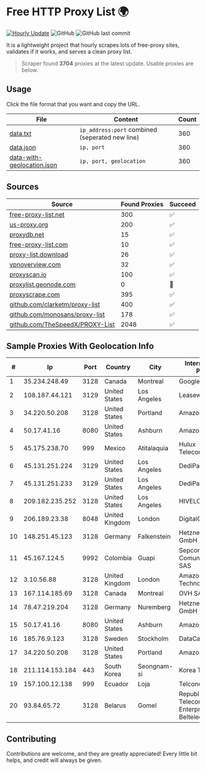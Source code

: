 
# Free HTTP Proxy List 🌍

[![Hourly Update](https://github.com/mertguvencli/http-proxy-list/actions/workflows/main.yml/badge.svg?branch=main)](https://github.com/mertguvencli/http-proxy-list/actions/workflows/main.yml)
![GitHub](https://img.shields.io/github/license/mertguvencli/http-proxy-list)
![GitHub last commit](https://img.shields.io/github/last-commit/mertguvencli/http-proxy-list)

It is a lightweight project that hourly scrapes lots of free-proxy sites, validates if it works, and serves a clean proxy list.


> Scraper found **3704** proxies at the latest update. Usable proxies are below.

## Usage

Click the file format that you want and copy the URL.


|File|Content|Count|
|----|-------|-----|
|[data.txt](https://raw.githubusercontent.com/mertguvencli/http-proxy-list/main/proxy-list/data.txt)|`ip_address:port` combined (seperated new line)|360|
|[data.json](https://raw.githubusercontent.com/mertguvencli/http-proxy-list/main/proxy-list/data.json)|`ip, port`|360|
|[data-with-geolocation.json](https://raw.githubusercontent.com/mertguvencli/http-proxy-list/main/proxy-list/data-with-geolocation.json)|`ip, port, geolocation`|360|

## Sources

|Source|Found Proxies|Succeed|
|------|-------------|-------|
|[free-proxy-list.net](https://free-proxy-list.net)|300|✅|
|[us-proxy.org](https://www.us-proxy.org)|200|✅|
|[proxydb.net](http://proxydb.net)|15|✅|
|[free-proxy-list.com](https://free-proxy-list.com/?page=&port=&type%5B%5D=http&type%5B%5D=https&up_time=0&search=Search)|10|✅|
|[proxy-list.download](https://www.proxy-list.download/HTTP)|26|✅|
|[vpnoverview.com](https://vpnoverview.com/privacy/anonymous-browsing/free-proxy-servers)|32|✅|
|[proxyscan.io](https://www.proxyscan.io)|100|✅|
|[proxylist.geonode.com](https://proxylist.geonode.com/api/proxy-list?limit=300&page=1&sort_by=lastChecked&sort_type=desc&protocols=http,https)|0|🚫|
|[proxyscrape.com](https://api.proxyscrape.com/v2/?request=displayproxies&protocol=http&timeout=10000&country=all&ssl=all&anonymity=all)|395|✅|
|[github.com/clarketm/proxy-list](https://raw.githubusercontent.com/clarketm/proxy-list/master/proxy-list-raw.txt)|400|✅|
|[github.com/monosans/proxy-list](https://raw.githubusercontent.com/monosans/proxy-list/main/proxies/http.txt)|178|✅|
|[github.com/TheSpeedX/PROXY-List](https://raw.githubusercontent.com/TheSpeedX/PROXY-List/master/http.txt)|2048|✅|


## Sample Proxies With Geolocation Info

|#|Ip|Port|Country|City|Internet Service Provider|
|-|--|----|-------|----|-------------------------|
|1|35.234.248.49|3128|Canada|Montreal|Google LLC|
|2|108.187.44.121|3129|United States|Los Angeles|Leaseweb USA, Inc.|
|3|34.220.50.208|3128|United States|Portland|Amazon.com, Inc.|
|4|50.17.41.16|8080|United States|Ashburn|Amazon.com|
|5|45.175.238.70|999|Mexico|Atitalaquia|Hulux Telecomunicaciones|
|6|45.131.251.224|3129|United States|Los Angeles|DediPath|
|7|45.131.251.233|3129|United States|Los Angeles|DediPath|
|8|209.182.235.252|3128|United States|Los Angeles|HIVELOCITY, Inc.|
|9|206.189.23.38|8048|United Kingdom|London|DigitalOcean, LLC|
|10|148.251.45.123|3128|Germany|Falkenstein|Hetzner Online GmbH|
|11|45.167.124.5|9992|Colombia|Guapi|Sepcom Comunicaciones SAS|
|12|3.10.56.88|3128|United Kingdom|London|Amazon Technologies Inc.|
|13|167.114.185.69|3128|Canada|Montreal|OVH SAS|
|14|78.47.219.204|3128|Germany|Nuremberg|Hetzner Online GmbH|
|15|50.17.41.16|8080|United States|Ashburn|Amazon.com|
|16|185.76.9.123|3128|Sweden|Stockholm|DataCamp Limited|
|17|34.220.50.208|3128|United States|Portland|Amazon.com, Inc.|
|18|211.114.153.184|443|South Korea|Seongnam-si|Korea Telecom|
|19|157.100.12.138|999|Ecuador|Loja|Telconet S.A|
|20|93.84.65.72|3128|Belarus|Gomel|Republican Unitary Telecommunication Enterprise Beltelecom|



## Contributing

Contributions are welcome, and they are greatly appreciated! Every
little bit helps, and credit will always be given.

